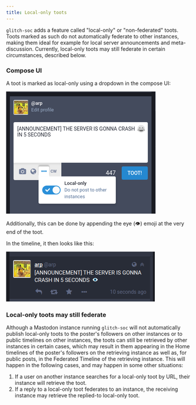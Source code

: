```yaml
---
title: Local-only toots
---
```


`glitch-soc` adds a feature called "local-only" or "non-federated" toots. Toots marked as such do not automatically federate to other instances, making them ideal for example for local server announcements and meta-discussion. Currently, local-only toots may still federate in certain circumstances, described below.

### Compose UI

A toot is marked as local-only using a dropdown in the compose UI:

![compose](compose.png)

Additionally, this can be done by appending the eye (:eye:) emoji at the very end of the toot.

In the timeline, it then looks like this:

![ltl](in-timeline.png)

### Local-only toots may still federate

Although a Mastodon instance running `glitch-soc` will not automatically publish local-only toots to the poster's followers on other instances or to public timelines on other instances, the toots can still be retrieved by other instances in certain cases, which may result in them appearing in the Home timelines of the poster's followers on the retrieving instance as well as, for public posts, in the Federated Timeline of the retrieving instance. This will happen in the following cases, and may happen in some other situations:

1. If a user on another instance searches for a local-only toot by URL, their instance will retrieve the toot.
2. If a reply to a local-only toot federates to an instance, the receiving instance may retrieve the replied-to local-only toot.
